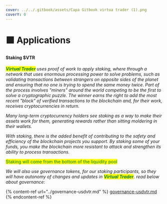 ```yaml
---
cover: ../../.gitbook/assets/Capa Gitbook virtua trader (1).png
coverY: 0
---
```


# 🟩 Applications

#### Staking $VTR

_<mark style="color:green;">**Virtual Trader**</mark> uses proof of work to apply staking, where through a network that uses enormous processing power to solve problems, such as validating transactions between strangers on opposite sides of the planet and ensuring that no one is trying to spend the same money twice. Part of the process involves "miners" around the world competing to be the first to solve a cryptographic puzzle. The winner earns the right to add the most recent "block" of verified transactions to the blockchain and, for their work, receives cryptocurrencies in return._

_Many long-term cryptocurrency holders see staking as a way to make their assets work for them, generating rewards rather than sitting moldering in their wallets._

_With staking, there is the added benefit of contributing to the safety and efficiency of the blockchain projects you support. By staking some of your funds, you make the blockchain more resistant to attack and strengthen its ability to process transactions._

<mark style="color:green;">Staking will come from the bottom of the liquidity pool</mark>

_We will also use governance tokens, for our staking participants, so they will have autonomy of changes and updates in <mark style="color:green;">**Virtual Trader**</mark>. read below about governance:_

{% content-ref url="../governance-usdvtr.md" %}
[governance-usdvtr.md](../governance-usdvtr.md)
{% endcontent-ref %}

